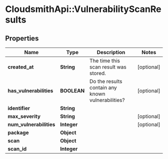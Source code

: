 # CloudsmithApi::VulnerabilityScanResults

## Properties
Name | Type | Description | Notes
------------ | ------------- | ------------- | -------------
**created_at** | **String** | The time this scan result was stored. | [optional] 
**has_vulnerabilities** | **BOOLEAN** | Do the results contain any known vulnerabilities? | [optional] 
**identifier** | **String** |  | 
**max_severity** | **String** |  | [optional] 
**num_vulnerabilities** | **Integer** |  | [optional] 
**package** | **Object** |  | 
**scan** | **Object** |  | 
**scan_id** | **Integer** |  | 


